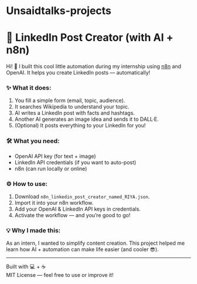 # Unsaidtalks-projects
# 🚀 LinkedIn Post Creator (with AI + n8n)

Hi! 👋 I built this cool little automation during my internship using [n8n](https://n8n.io) and OpenAI. It helps you create LinkedIn posts — automatically!

### ✨ What it does:

1. You fill a simple form (email, topic, audience).
2. It searches Wikipedia to understand your topic.
3. AI writes a LinkedIn post with facts and hashtags.
4. Another AI generates an image idea and sends it to DALL·E.
5. (Optional) It posts everything to your LinkedIn for you!

### 🛠 What you need:
- OpenAI API key (for text + image)
- LinkedIn API credentials (if you want to auto-post)
- n8n (can run locally or online)

### ⚙️ How to use:
1. Download `n8n_linkedin_post_creator_named_RIYA.json`.
2. Import it into your n8n workflow.
3. Add your OpenAI & LinkedIn API keys in credentials.
4. Activate the workflow — and you’re good to go!

### 💡 Why I made this:
As an intern, I wanted to simplify content creation. This project helped me learn how AI + automation can make life easier (and cooler 😎).

---

Built with 💻 + ☕  
MIT License — feel free to use or improve it!


